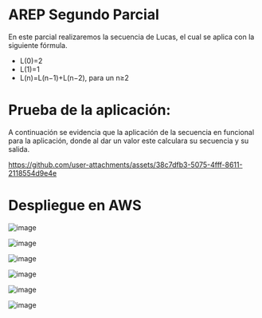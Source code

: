# AREP Segundo Parcial
En este parcial realizaremos la secuencia de Lucas, el cual se aplica con la siguiente fórmula.

* L(0)=2
* L(1)=1
* L(n)=L(n−1)+L(n−2), para un n≥2

# Prueba de la aplicación:

A continuación se evidencia que la aplicación de la secuencia en funcional para la aplicación, donde al dar un valor este calculara su secuencia y su salida.

https://github.com/user-attachments/assets/38c7dfb3-5075-4fff-8611-2118554d9e4e

# Despliegue en AWS

![image](https://github.com/user-attachments/assets/fef40a62-1b61-4616-a690-594ac6c8e7c6)

![image](https://github.com/user-attachments/assets/21fb55fa-71cc-42dd-84b3-b18450c78e35)

![image](https://github.com/user-attachments/assets/f0b17fa7-83ef-46de-95e8-06e1ec52ad1b)

![image](https://github.com/user-attachments/assets/91325332-6ff9-4a54-aa31-5516f0b53d04)

![image](https://github.com/user-attachments/assets/e5dd113f-cded-4f45-9fae-4ad4fea1bc75)

![image](https://github.com/user-attachments/assets/39276d52-84ac-46ef-98ee-d8ed37e07323)

